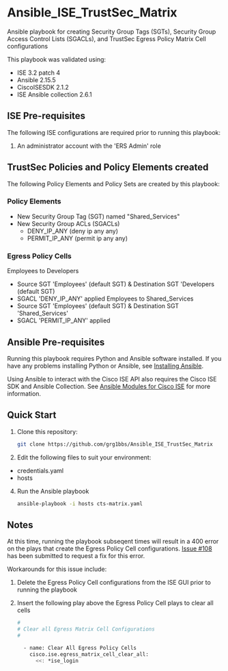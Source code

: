 # Ansible_ISE_TrustSec_Matrix
Ansible playbook for creating Security Group Tags (SGTs), Security Group Access Control Lists (SGACLs), and TrustSec Egress Policy Matrix Cell configurations

This playbook was validated using:
 - ISE 3.2 patch 4
 - Ansible 2.15.5
 - CiscoISESDK 2.1.2
 - ISE Ansible collection 2.6.1

## ISE Pre-requisites
The following ISE configurations are required prior to running this playbook:

 1. An administrator account with the 'ERS Admin' role

## TrustSec Policies and Policy Elements created
The following Policy Elements and Policy Sets are created by this playbook:

### Policy Elements

 - New Security Group Tag (SGT) named "Shared_Services"
 - New Security Group ACLs (SGACLs)
   - DENY_IP_ANY (deny ip any any)
   - PERMIT_IP_ANY (permit ip any any)

### Egress Policy Cells

Employees to Developers
 - Source SGT 'Employees' (default SGT) & Destination SGT 'Developers (default SGT)
 - SGACL 'DENY_IP_ANY' applied
Employees to Shared_Services
 - Source SGT 'Employees' (default SGT) & Destination SGT 'Shared_Services'
 - SGACL 'PERMIT_IP_ANY' applied

## Ansible Pre-requisites
Running this playbook requires Python and Ansible software installed.
If you have any problems installing Python or Ansible, see [Installing Ansible](https://docs.ansible.com/ansible/latest/installation_guide/intro_installation.html).

Using Ansible to interact with the Cisco ISE API also requires the Cisco ISE SDK and Ansible Collection.
See [Ansible Modules for Cisco ISE](https://github.com/CiscoISE/ansible-ise) for more information.

## Quick Start
1. Clone this repository:  

    ```bash
    git clone https://github.com/grg1bbs/Ansible_ISE_TrustSec_Matrix
    ```
 
2. Edit the following files to suit your environment:
 - credentials.yaml
 - hosts

4. Run the Ansible playbook

    ```bash
    ansible-playbook -i hosts cts-matrix.yaml
    ```

## Notes
At this time, running the playbook subseqent times will result in a 400 error on the plays that create the Egress Policy Cell configurations. [Issue #108](https://github.com/CiscoISE/ansible-ise/issues/108) has been submitted to request a fix for this error.

Workarounds for this issue include:

 1. Delete the Egress Policy Cell configurations from the ISE GUI prior to running the playbook

 2. Insert the following play above the Egress Policy Cell plays to clear all cells

    ```bash
    #
    # Clear all Egress Matrix Cell Configurations
    #

      - name: Clear All Egress Policy Cells
        cisco.ise.egress_matrix_cell_clear_all:
          <<: *ise_login
    ```  

